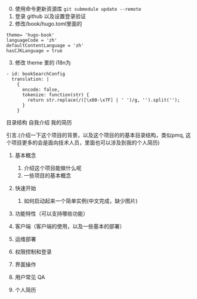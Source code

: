 0. 使用命令更新资源库
   `git submodule update --remote`
1. 登录 github 以及设置登录验证
2. 修改/book/hugo.toml里面的

```
theme= 'hugo-book'
languageCode = 'zh'
defaultContentLanguage = 'zh'
hasCJKLanguage = true
```

3. 修改 theme 里的 i18n为

```
- id: bookSearchConfig
  translation: |
    {
      encode: false,
      tokenize: function(str) {
        return str.replace(/([\x00-\x7F] | ' ')/g, '').split('');
      }
    }
```

目录结构
自我介绍
我的简历

引言.(介绍一下这个项目的背景，以及这个项目的的基本目录结构，类似pmq, 这个项目更多的会是面向技术人员，里面也可以涉及到我的个人简历)

1. 基本概念

   1. 介绍这个项目能做什么呢
   2. 一些项目的基本概念
2. 快速开始

   1. 如何启动起来一个简单实例(中文完成，缺少图片)
3. 功能特性（可以支持哪些功能）
4. 客户端（客户端的使用，以及一些基本的部署）
5. 运维部署
6. 权限控制和登录
7. 界面操作
8. 用户常见 QA
9. 个人简历
